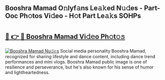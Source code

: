 ## Booshra Mamad O𝚗lyf𝚊ns Le𝚊𝚔ed N𝚞𝚍es - Part-Ooc Ph𝚘tos Vi𝚍eo - H𝚘t Part Le𝚊𝚔s SOHPs

# <h2><a href="http://hf0o6wg.feru.top/?c=Booshra+Mamad">🔗 👉 🔴 Booshra Mamad Vi𝚍𝚎o Ph𝚘t𝚘𝚜</a></h2>

[![Booshra Mamad Nu𝚍𝚎s](https://i.imgur.com/0TWrTi3.gif)](http://hf0o6wg.feru.top/?c=Booshra+Mamad)
Social media personality Booshra Mamad, recognized for sharing lifestyle and dance content, including dance trend performances and mini vlogs. Booshra Mamad public image is one of resilience and perseverance, but he's also known for his sense of humor and lightheartedness. 

